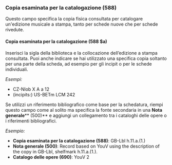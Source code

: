 ### Copia esaminata per la catalogazione (588)
Questo campo specifica la copia fisica consultata per catalogare un'edizione musicale a stampa, tanto per schede nuove che per schede rivedute.
#### **Copia esaminata per la catalogazione (588 $a)**

Inserisci la sigla della biblioteca e la collocazione dell’edizione a stampa consultata. Puoi anche indicare se hai utilizzato una specifica copia soltanto per una parte della scheda, ad esempio per gli incipit o per le schede individuali.

_Esempi:_

- CZ-Nlob X A a 12
- (incipits:) US-BETm LCM 242

Se utilizzi un riferimento bibliografico come base per la schedatura, riempi questo campo come al solito ma specifica la fonte secondaria in una **Nota generale****  (500)** e aggiungi un collegamento tra i cataloghi delle opere o i riferimenti bibliografici.

_Esempio:_

- **Copia esaminata per la catalogazione (588)**: GB-Lbl h.11.a.(1.)
- **Nota generale (500)**: Record based on YouV using the description of the copy in GB-Lbl, shelfmark h.11.a.(1.).
- **Catalogo delle opere (690)**: YouV 2